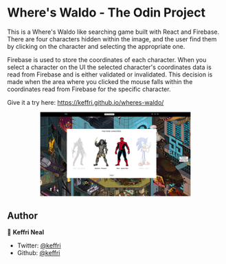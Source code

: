 <h1>Where's Waldo - The Odin Project</h1>

This is a Where's Waldo like searching game built with React and Firebase. There are four characters hidden within the image, and the user find them by clicking on the character and selecting the appropriate one.

Firebase is used to store the coordinates of each character. When you select a character on the UI the selected character's coordinates data is read from Firebase and is either validated or invalidated. This decision is made when the area where you clicked the mouse falls within the coordinates read from Firebase for the specific character.

Give it a try here: https://keffri.github.io/wheres-waldo/

<p align="center">
  <img src="src/images/wheresWaldoPreview.png" width="350" title="Where's Waldo Preview">
</p>

## Author

👤 **Keffri Neal**

- Twitter: [@keffri](https://twitter.com/keffri)
- Github: [@keffri](https://github.com/keffri)
